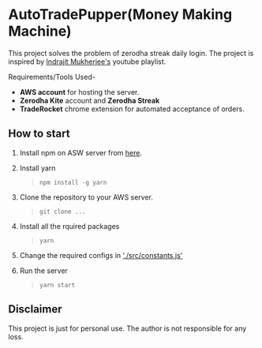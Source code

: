 # AutoTradePupper(Money Making Machine)

This project solves the problem of zerodha streak daily login. The project is inspired by [Indrajit Mukherjee's](https://youtube.com/playlist?list=PLfIBJEuyAQEuP_pIVmYxq6-seFP3y0CKC) youtube playlist.

Requirements/Tools Used-

- **AWS account** for hosting the server.
- **Zerodha Kite** account and **Zerodha Streak**
- **TradeRocket** chrome extension for automated acceptance of orders.

## How to start

1. Install npm on ASW server from [here](https://www.npmjs.com/get-npm).

1. Install yarn

   > `npm install -g yarn`

1. Clone the repository to your AWS server.

   > `git clone ...`

1. Install all the rquired packages

   > `yarn`

1. Change the required configs in ['./src/constants.js'](./src/constants.js)

1. Run the server
    >`yarn start`

## Disclaimer

This project is just for personal use. The author is not responsible for any loss.

